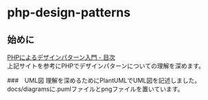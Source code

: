 # php-design-patterns

## 始めに
[PHPによるデザインパターン入門 - 目次](https://shimooka.hateblo.jp/entry/20141211/1418298136 "PHPデザインパターン入門")  
上記サイトを参考にPHPでデザインパターンについての理解を深めます。

###　UML図
理解を深めるためにPlantUMLでUML図を記述しました。
docs/diagramsに.pumlファイルとpngファイルを置いています。
